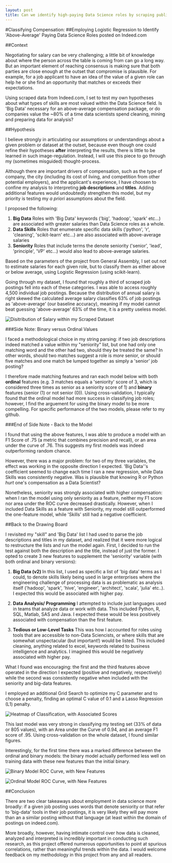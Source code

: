 ```yaml
---
layout: post
title: Can we identify high-paying Data Science roles by scraping public job descriptions?
---
```


#Classifying Compensation:
##Employing Logistic Regression to Identify 'Above-Average' Paying Data Science Roles posted on Indeed.com

##Context

Negotiating for salary can be very challenging; a little bit of knowledge about where the person across the table is coming from can go a long way. But an important element of reaching consensus is making sure that both parties are close enough at the outset that compromise is plausible. For example, for a job applicant to have an idea of the value of a given role can help he or she find an opportunity that matches or exceeds their expectations.

Using scraped data from Indeed.com, I set to test my own hypotheses about what types of skills are most valued within the Data Science field. Is 'Big Data' necessary for an above-average compensation package, or do companies value the ~80% of a time data scientists spend cleaning, mining and preparing data for analysis?

##Hypothesis

I believe strongly in articulating our assumptions or understandings about a given problem or dataset at the outset, because even though one could refine their hypotheses **after** interpreting the results, there is little to be learned in such image-regulation. Instead, I will use this piece to go through my (sometimes misguided) thought-process.

Although there are important drivers of compensation, such as the type of company, the city (including its cost of living, and competition from other potential employers), and the applicant's experience, I have choosen to confine my analysis to interpreting **job descriptions** and **titles**. Adding additional features would undoubtedly strengthen this model, but my priority is testing my _a priori_ assumptions about the field.

I proposed the following:
1. **Big Data** Roles with 'Big Data' keywords ('big', 'hadoop', 'spark' etc...) are associated with greater salaries than Data Science roles as a whole.
1. **Data Skills** Roles that enumerate specific data skills ('python', 'r', 'cleaning', 'scikit-learn' etc...) are also associated with above-average salaries
1. **Seniority** Roles that include terms the denote seniority ('senior', 'lead', 'principle', 'VP' etc...) would also lead to above-average salaries.

Based on the parameters of the project from General Assembly, I set out not to estimate salaries for each given role, but to classify them as either above or below average, using Logistic Regression (using scikit-learn).

Going through my dataset, I found that roughly a third of scraped job postings fell into each of these categories. I was able to access roughly 4,500 individual job postings. Because the distribution of annual salary is right skewed the calculated average salary classifies 63% of job postings as 'above-average' (our baseline accuracy), meaning if my model cannot beat guessing 'above-average' 63% of the time, it is a pretty useless model.

![Disitribution of Salary within my Scraped Dataset](https://raw.githubusercontent.com/hudsonrio/hudsonrio.github.io/master/images/blog%20posts/images_proj4/salary_hist.jpg?raw=true "Distribution of Listed Salary (Indeed.com)")

###Side Note: Binary versus Ordinal Values

I faced a methodological choice in my string parsing: if two job descriptions indeed matched a value within my "seniority" list, but one had only one matching word and the other had two, should they be treated the same? In other words, should two matches suggest a role is _more_ senior, or should five matches and one match be lumped together as simply a 'senior' job posting?

I therefore made matching features and ran each model below with both **ordinal** features (e.g. 3 matches equals a 'seniority' score of 3, which is considered three times as senior as a seniority score of 1) and **binary** features (senior (1) or not senior (0)). Using cross-validation, I typically found that the ordinal model had more success in classifying job roles; however, I find the arguement for using the binary model to be more compelling. For specific performance of the two models, please refer to my github.

###End of Side Note - Back to the Model


I found that using the above features, I was able to produce a model with an F1 Score of .75 (a metric that combines precision and recall), or an area under the curve of .76. This suggests my first models was indeed outperforming random chance.

However, there was a major problem: for two of my three variables, the effect was working in the opposite direction I expected. 'Big Data''s coefficient seemed to change each time I ran a new regression, while Data Skills was consistently negative. Was is plausible that knowing R or Python _hurt_ one's compensation as a Data Scientist?

Nonetheless, seniority was strongly associated with higher compensation: when I ran the model using only seniority as a feature, neither my F1 score nor area under the ROC curve decreased drastically. However, when I included Data Skills as a feature with Seniority, my model still outperformed the one-feature model, while 'Skills' still had a negative coefficient.

##Back to the Drawing Board

I revisited my "skill" and 'Big Data' list I had used to parse the job descriptions and titles in my dataset, and realized that it were more logical to restructure the lists and run the model again. First, I decided to run the test against both the description and the title, instead of just the former. I opted to create 3 new features to supplement the 'seniority' variable (with both ordinal and binary versions):

1. **Big Data (v2)** In this list, I used as specific a list of 'big data' terms as I could, to denote skills likely being used in large enterprises where the engineering challenge of processing data is as problematic as analysis itself ('hadoop', 'spark', 'hive', 'engineer', 'architect', 'scala', 'julia' etc..). I expected this would be associated with higher pay.

1. **Data Analysis/ Programming** I attempted to include just languages used in teams that analyze data or work with data. This included Python, R, SQL, Matlab, SAS and Java. I expected these would be less positively associated with compensation than the first feature.

1. **Tedious or Low-Level Tasks** This was how I accounted for roles using tools that are accessible to non-Data Sciencists, or where skills that are somewhat unspectacular (but important!) would be listed. This included cleaning, anything related to excel, keywords related to business intelligence and analytics. I imagined this would be negatively associated with higher pay.

What I found was encouraging: the first and the third features above operated in the direction I expected (positive and negatively, respectively) while the second was consistently negative when included with the seniority and big-data features.

I employed an additional Grid Search to optimize my C parameter and to choose a penalty, finding an optimal C value of 0.1 and a Lasso Regression (L1) penalty.

![Heatmap of Classification, with Associated Scores](https://raw.githubusercontent.com/hudsonrio/hudsonrio.github.io/master/images/blog%20posts/images_proj4/jupyter_lookin.jpg?raw=true "A Look Into Jupyter Notebook Output")

This last model was very strong in classifying my testing set (33% of data or 805 values), with an Area under the Curve of 0.94, and an average F1 score of .95. Using cross-validation on the whole dataset, I found similar figures.

Interestingly, for the first time there was a marked difference between the ordinal and binary models: the binary model actually performed less well on training data with these new features than the initial binary.

![Binary Model ROC Curve, with New Features](https://raw.githubusercontent.com/hudsonrio/hudsonrio.github.io/master/images/blog%20posts/images_proj4/binary_model_ROC.jpg?raw=true "Binary Model With New Features ROC Curve")

![Ordinal Model ROC Curve, with New Features](https://raw.githubusercontent.com/hudsonrio/hudsonrio.github.io/master/images/blog%20posts/images_proj4/ordinal_model_ROC.jpg?raw=true "Ordinal Model With New Features ROC Curve")


##Conclusion

There are two clear takeaways about employment in data science more broadly: if a given job posting uses words that denote seniority or that refer to 'big-data' tools in their job postings, it is very likely they will pay more than an a similar posting without that language (at least within the domain of postings on indeed.com).

More broadly, however, having intimate control over how data is cleaned, analyzed and interpreted is incredibly important in conducting such research, as this project offered numerous opportunities to point at spurious correlations, rather than meaningful trends within the data. I would welcome feedback on my methodology in this project from any and all readers.
